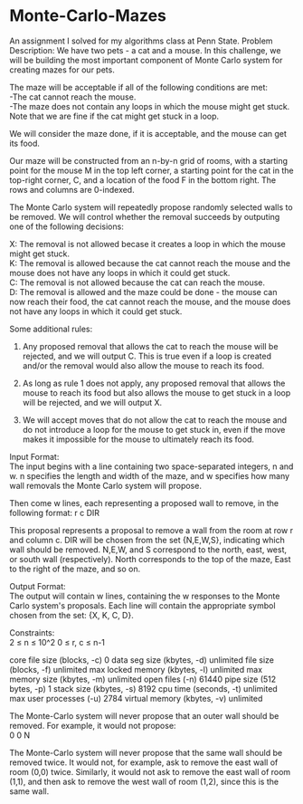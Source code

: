 # Monte-Carlo-Mazes
An assignment I solved for my algorithms class at Penn State.
Problem Description:
We have two pets - a cat and a mouse. In this challenge, we will be building the most important component of Monte Carlo system for creating mazes for our pets.

The maze will be acceptable if all of the following conditions are met:\
  -The cat cannot reach the mouse.\
  -The maze does not contain any loops in which the mouse might get stuck. Note that we are fine if the cat might get stuck in a loop.
  
We will consider the maze done, if it is acceptable, and the mouse can get its food.

Our maze will be constructed from an n-by-n grid of rooms, with a starting point for the mouse M in the top left corner, a starting point for the cat in the top-right corner, C,
and a location of the food F in the bottom right. The rows and columns are 0-indexed.

The Monte Carlo system will repeatedly propose randomly selected walls to be removed. We will control whether the removal succeeds by outputing one of the following decisions:

X: The removal is not allowed becase it creates a loop in which the mouse might get stuck.\
K: The removal is allowed because the cat cannot reach the mouse and the mouse does not have any loops in which it could get stuck.\
C: The removal is not allowed because the cat can reach the mouse.\
D: The removal is allowed and the maze could be done - the mouse can now reach their food, the cat cannot reach the mouse, and the mouse does not have any loops in which it could
   get stuck.

Some additional rules:
  1. Any proposed removal that allows the cat to reach the mouse will be rejected, and we will output C. This is true even if a loop is created and/or the removal would also allow
    the mouse to reach its food.

  2. As long as rule 1 does not apply, any proposed removal that allows the mouse to reach its food but also allows the mouse to get stuck in a loop will be rejected, and we will
    output X.

  3. We will accept moves that do not allow the cat to reach the mouse and do not introduce a loop for the mouse to get stuck in, even if the move makes it impossible for the
     mouse to ultimately reach its food.
     
Input Format:\
The input begins with a line containing two space-separated integers, n and w. n specifies the length and width of the maze, and w specifies how many wall removals the Monte Carlo system will propose.

Then come w lines, each representing a proposed wall to remove, in the following format: r c DIR

This proposal represents a proposal to remove a wall from the room at row r and column c. DIR will be chosen from the set {N,E,W,S}, indicating which wall should be removed. N,E,W, and S correspond to the north, east, west, or south wall (respectively). North corresponds to the top of the maze, East to the right of the maze, and so on.

Output Format:\
The output will contain w lines, containing the w responses to the Monte Carlo system's proposals. Each line will contain the appropriate symbol chosen from the set: {X, K, C, D}.

Constraints:\
2 ≤ n ≤ 10^2
0 ≤ r, c ≤ n-1

core file size          (blocks, -c) 0
data seg size           (kbytes, -d) unlimited
file size               (blocks, -f) unlimited
max locked memory       (kbytes, -l) unlimited
max memory size         (kbytes, -m) unlimited
open files                      (-n) 61440
pipe size            (512 bytes, -p) 1
stack size              (kbytes, -s) 8192
cpu time               (seconds, -t) unlimited
max user processes              (-u) 2784
virtual memory          (kbytes, -v) unlimited

The Monte-Carlo system will never propose that an outer wall should be removed. For example, it would not propose:\
0 0 N

The Monte-Carlo system will never propose that the same wall should be removed twice. It would not, for example, ask to remove the east wall of room (0,0) twice. Similarly, it would not ask to remove the east wall of room (1,1), and then ask to remove the west wall of room (1,2), since this is the same wall.





